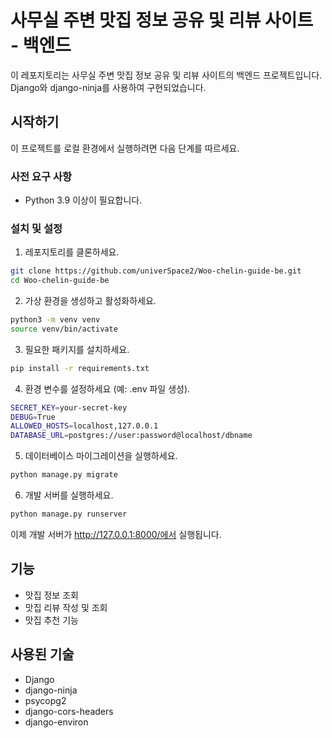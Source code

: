# 사무실 주변 맛집 정보 공유 및 리뷰 사이트 - 백엔드

이 레포지토리는 사무실 주변 맛집 정보 공유 및 리뷰 사이트의 백엔드 프로젝트입니다. Django와 django-ninja를 사용하여 구현되었습니다.

## 시작하기

이 프로젝트를 로컬 환경에서 실행하려면 다음 단계를 따르세요.

### 사전 요구 사항

- Python 3.9 이상이 필요합니다.

### 설치 및 설정

1. 레포지토리를 클론하세요.

```bash
git clone https://github.com/univerSpace2/Woo-chelin-guide-be.git
cd Woo-chelin-guide-be
```
2. 가상 환경을 생성하고 활성화하세요.

```bash
python3 -m venv venv
source venv/bin/activate
```
3. 필요한 패키지를 설치하세요.

```bash
pip install -r requirements.txt
```
4. 환경 변수를 설정하세요 (예: .env 파일 생성).

```bash
SECRET_KEY=your-secret-key
DEBUG=True
ALLOWED_HOSTS=localhost,127.0.0.1
DATABASE_URL=postgres://user:password@localhost/dbname
```
5. 데이터베이스 마이그레이션을 실행하세요.

```bash
python manage.py migrate
```
6. 개발 서버를 실행하세요.
```bash
python manage.py runserver
```
이제 개발 서버가 http://127.0.0.1:8000/에서 실행됩니다.

## 기능
- 맛집 정보 조회
- 맛집 리뷰 작성 및 조회
- 맛집 추천 기능

## 사용된 기술
- Django
- django-ninja
- psycopg2
- django-cors-headers
- django-environ
